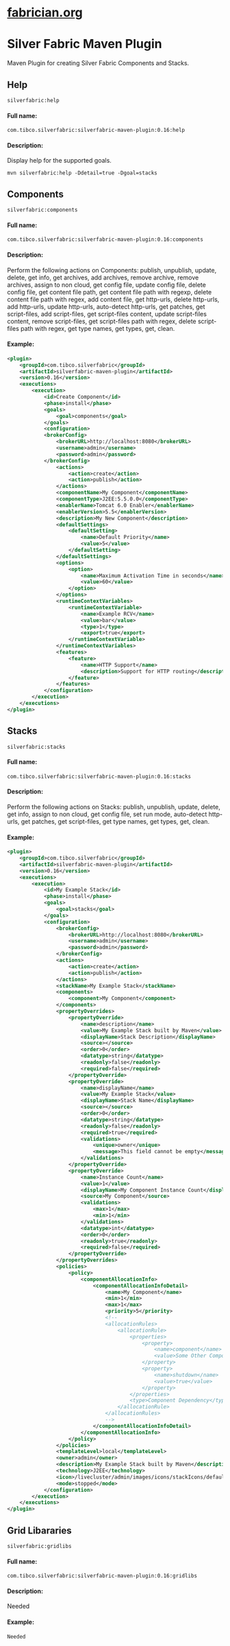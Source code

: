[fabrician.org](http://fabrician.org/)
==========================================================================
Silver Fabric Maven Plugin
==========================================================================

Maven Plugin for creating Silver Fabric Components and Stacks.

## Help

`silverfabric:help`

#### Full name:

`com.tibco.silverfabric:silverfabric-maven-plugin:0.16:help`

#### Description:

Display help for the supported goals.

`mvn silverfabric:help -Ddetail=true -Dgoal=stacks`


## Components

`silverfabric:components`

#### Full name:

`com.tibco.silverfabric:silverfabric-maven-plugin:0.16:components`

#### Description:

Perform the following actions on Components: publish, unpublish, update, delete, get info, get archives, add archives, remove archive, remove archives, assign to non cloud, get config file, update config file, delete config file, get content file path, get content file path with regexp, delete content file path with regex, add content file, get http-urls, delete http-urls, add http-urls, update http-urls, auto-detect http-urls, get patches, get script-files, add script-files, get script-files content, update script-files content, remove script-files, get script-files path with regex, delete script-files path with regex, get type names, get types, get, clean.

#### Example:
```xml
<plugin>
    <groupId>com.tibco.silverfabric</groupId>
    <artifactId>silverfabric-maven-plugin</artifactId>
    <version>0.16</version>
    <executions>
        <execution>
            <id>Create Component</id>
            <phase>install</phase>
            <goals>
                <goal>components</goal>
            </goals>
            <configuration>
            <brokerConfig>
                <brokerURL>http://localhost:8080</brokerURL>
                <username>admin</username>
                <password>admin</password>
            </brokerConfig>
                <actions>
                    <action>create</action>
                    <action>publish</action>
                </actions>
                <componentName>My Component</componentName>
                <componentType>J2EE:5.5.0.0</componentType>
                <enablerName>Tomcat 6.0 Enabler</enablerName>
                <enablerVersion>5.5</enablerVersion>
                <description>My New Component</description>
                <defaultSettings>
                    <defaultSetting>
                        <name>Default Priority</name>
                        <value>5</value>
                    </defaultSetting>
                </defaultSettings>
                <options>
                    <option>
                        <name>Maximum Activation Time in seconds</name>
                        <value>60</value>
                    </option>
                </options>
                <runtimeContextVariables>
                    <runtimeContextVariable>
                        <name>Example RCV</name>
                        <value>bar</value>
                        <type>1</type>
                        <export>true</export>
                    </runtimeContextVariable>
                </runtimeContextVariables>
                <features>
                    <feature>
                        <name>HTTP Support</name>
                        <description>Support for HTTP routing</description>
                    </feature>
                </features>
            </configuration>
        </execution>
    </executions>
</plugin>
```


## Stacks

`silverfabric:stacks`

#### Full name:

`com.tibco.silverfabric:silverfabric-maven-plugin:0.16:stacks`

#### Description:

Perform the following actions on Stacks: publish, unpublish, update, delete, get info, assign to non cloud, get config file, set run mode, auto-detect http-urls, get patches, get script-files, get type names, get types, get, clean.

#### Example:

```xml
<plugin>
    <groupId>com.tibco.silverfabric</groupId>
    <artifactId>silverfabric-maven-plugin</artifactId>
    <version>0.16</version>
    <executions>
        <execution>
            <id>My Example Stack</id>
            <phase>install</phase>
            <goals>
                <goal>stacks</goal>
            </goals>
            <configuration>
                <brokerConfig>
                    <brokerURL>http://localhost:8080</brokerURL>
                    <username>admin</username>
                    <password>admin</password>
                </brokerConfig>
                <actions>
                    <action>create</action>
                    <action>publish</action>
                </actions>
                <stackName>My Example Stack</stackName>
                <components>
                    <component>My Component</component>
                </components>
                <propertyOverrides>
                    <propertyOverride>
                        <name>description</name>
                        <value>My Example Stack built by Maven</value>
                        <displayName>Stack Description</displayName>
                        <source></source>
                        <order>0</order>
                        <datatype>string</datatype>
                        <readonly>false</readonly>
                        <required>false</required>
                    </propertyOverride>
                    <propertyOverride>
                        <name>displayName</name>
                        <value>My Example Stack</value>
                        <displayName>Stack Name</displayName>
                        <source></source>
                        <order>0</order>
                        <datatype>string</datatype>
                        <readonly>false</readonly>
                        <required>true</required>
                        <validations>
                            <unique>owner</unique>
                            <message>This field cannot be empty</message>
                        </validations>
                    </propertyOverride>
                    <propertyOverride>
                        <name>Instance Count</name>
                        <value>1</value>
                        <displayName>My Component Instance Count</displayName>
                        <source>My Component</source>
                        <validations>
                            <max>1</max>
                            <min>1</min>
                        </validations>
                        <datatype>int</datatype>
                        <order>0</order>
                        <readonly>true</readonly>
                        <required>false</required>
                    </propertyOverride>
                </propertyOverrides>
                <policies>
                    <policy>
                        <componentAllocationInfo>
                            <componentAllocationInfoDetail>
                                <name>My Component</name>
                                <min>1</min>
                                <max>1</max>
                                <priority>5</priority>
                                <!--
                                <allocationRules>
                                    <allocationRule>
                                        <properties>
                                            <property>
                                                <name>component</name>
                                                <value>Some Other Component</value>
                                            </property>
                                            <property>
                                                <name>shutdown</name>
                                                <value>true</value>
                                            </property>
                                        </properties>
                                        <type>Component Dependency</type>
                                    </allocationRule>
                                </allocationRules>
                                -->
                            </componentAllocationInfoDetail>
                        </componentAllocationInfo>
                    </policy>
                </policies>
                <templateLevel>local</templateLevel>
                <owner>admin</owner>
                <description>My Example Stack built by Maven</description>
                <technology>J2EE</technology>
                <icon>/livecluster/admin/images/icons/stackIcons/defaults/4_Skyway_J2EE_Default_Icon.png</icon>
                <mode>stopped</mode>
            </configuration>
        </execution>
    </executions>
</plugin>
```


## Grid Libararies

`silverfabric:gridlibs`

#### Full name:

`com.tibco.silverfabric:silverfabric-maven-plugin:0.16:gridlibs`

#### Description:

Needed

#### Example:
```xml
Needed
```
